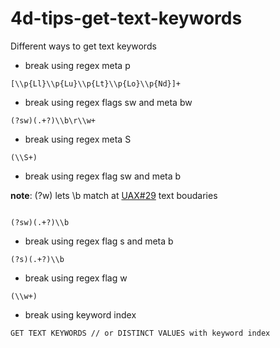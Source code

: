 # 4d-tips-get-text-keywords
Different ways to get text keywords

* break using regex meta p

```
[\\p{Ll}\\p{Lu}\\p{Lt}\\p{Lo}\\p{Nd}]+
```

* break using regex flags sw and meta bw

```
(?sw)(.+?)\\b\r\\w+
```

* break using regex meta S

```
(\\S+)
```

* break using regex flag sw and meta b

**note**: (?w) lets \b match at [UAX#29](https://www.unicode.org/reports/tr29/) text boudaries

```

(?sw)(.+?)\\b
```

* break using regex flag s and meta b

```
(?s)(.+?)\\b
```

* break using regex flag w

```
(\\w+)
```

* break using keyword index

```
GET TEXT KEYWORDS // or DISTINCT VALUES with keyword index
```
